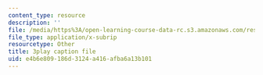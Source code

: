 ```yaml
---
content_type: resource
description: ''
file: /media/https%3A/open-learning-course-data-rc.s3.amazonaws.com/res-6-012-introduction-to-probability-spring-2018/e4b6e809186d3124a416afba6a13b101_YQ26hzI4OJk.srt
file_type: application/x-subrip
resourcetype: Other
title: 3play caption file
uid: e4b6e809-186d-3124-a416-afba6a13b101
---
```

